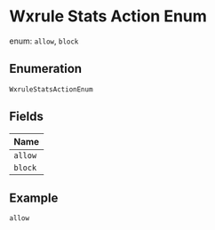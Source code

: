 
# Wxrule Stats Action Enum

enum: `allow`, `block`

## Enumeration

`WxruleStatsActionEnum`

## Fields

| Name |
|  --- |
| `allow` |
| `block` |

## Example

```
allow
```

